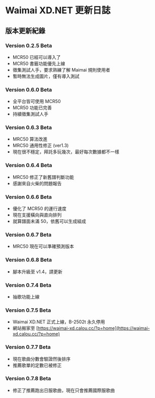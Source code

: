 # Waimai XD.NET 更新日誌

## 版本更新紀錄

### Version 0.2.5 Beta
- MCR50 已經可以導入了
- MCR50 書籤功能優先上線
- 徵集測試人手，要求熟練了解 Maimai 規則使用者
- 暫時無法生成圖片，僅有導入測試

### Version 0.6.0 Beta
- 全平台皆可使用 MCR50
- MCR50 功能已完善
- 持續徵集測試人手

### Version 0.6.3 Beta
- MRC50 算法改進
- MRC50 通用性修正 (ver1.3)
- 現在很不穩定，拜託多玩幾次，最好每次數據都不一樣

### Version 0.6.4 Beta
- MRC50 修正了新舊譜判斷功能
- 感謝來自火柴的問題報告

### Version 0.6.6 Beta
- 優化了 MCR50 的運行速度
- 現在支援橫向與直向排列
- 就算譜面未滿 50，依舊可以生成組成

### Version 0.6.7 Beta
- MRC50 現在可以準確預測版本

### Version 0.6.8 Beta
- 腳本升級至 v1.4，請更新

### Version 0.7.4 Beta
- 抽歌功能上線

### Version 0.7.5 Beta
- Waimai XD.NET 正式上線，B-2502t 永久停用
- 網站搬家至 [https://waimai-xd.calou.cc/?p=home](https://waimai-xd.calou.cc/?p=home)

### Version 0.7.7 Beta
- 現在歌曲分數會驗證然後排序
- 推薦歌單的定數已被修正

### Version 0.7.8 Beta
- 修正了推薦跑出日服歌曲，現在只會推薦國際服歌曲
